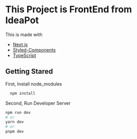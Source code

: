 # This Project is FrontEnd from IdeaPot

This is made with

- [Next.js](https://nextjs.org/)
- [Styled-Components](https://styled-components.com/)
- [TypeScript](https://www.typescriptlang.org/)

## Getting Stared

First, Install node_modules

```bash
  npm install
```

Second, Run Developer Server

```bash
npm run dev
# or
yarn dev
# or
pnpm dev
```
